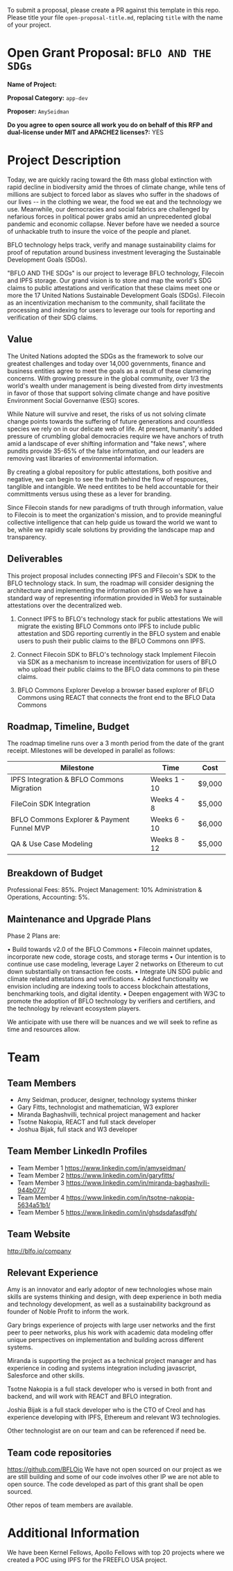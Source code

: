 To submit a proposal, please create a PR against this template in this repo. Please title your file `open-proposal-title.md`, replacing `title` with the name of your project.

# Open Grant Proposal: `BFLO AND THE SDGs`

**Name of Project:**

**Proposal Category:**  `app-dev`

**Proposer:** `AmySeidman`

**Do you agree to open source all work you do on behalf of this RFP and dual-license under MIT and APACHE2 licenses?:** YES

# Project Description
Today, we are quickly racing toward the 6th mass global extinction with rapid decline in biodiversity amid the throes of climate change, while tens of millions are subject to forced labor as slaves who suffer in the shadows of our lives -- in the clothing we wear, the food we eat and the technology we use. Meanwhile, our democracies and social fabrics are challenged by nefarious forces in political power grabs amid an unprecedented global pandemic and economic collapse. Never before have we needed a source of unhackable truth to insure the voice of the people and planet.

BFLO technology helps track, verify and manage sustainability claims for proof of reputation around business investment leveraging the Sustainable Development Goals (SDGs). 

"BFLO AND THE SDGs" is our project to leverage BFLO technology, Filecoin and IPFS storage. Our grand vision is to store and map the world's SDG claims to public attestations and verification that these claims meet one or more the 17 United Nations Sustainable Development Goals (SDGs). Filecoin as an incentivization mechanism to the community, shall facilitate the processing and indexing for users to leverage our tools for reporting and verification of their SDG claims.

## Value

The United Nations adopted the SDGs as the framework to solve our greatest challenges and today over 14,000 governments, finance and business entities agree to meet the goals as a result of these clamering concerns. With growing pressure in the global community, over 1/3 the world's wealth under management is being divested from dirty investments in favor of those that support solving climate change and have positive Environment Social Governanve (ESG) scores. 

While Nature will survive and reset, the risks of us not solving climate change points towards the suffering of future generations and countless species we rely on in our delicate web of life.  At present, humanity's added pressure of crumbling global democracies require we have anchors of truth amid a landscape of ever shifting information and "fake news", where pundits provide 35-65% of the false information, and our leaders are removing vast libraries of environmental information. 

By creating a global repository for public attestations, both positive and negative, we can begin to see the truth behind the flow of respources, tanglible and intangible. We need entitites to be held accountable for their committments versus using these as a lever for branding. 

Since Filecoin stands for new paradigms of truth through information, value to Filecoin is to meet the organization's mission, and to provide meaningful collective intelligence that can help guide us toward the world we want to be, while we rapidly scale solutions by providing the landscape map and transparency. 

## Deliverables

This project proposal includes connecting IPFS and Filecoin's SDK to the BFLO technology stack. In sum, the roadmap will consider designing the architecture and implementing the information on IPFS so we have a standard way of representing information provided in Web3 for sustainable attestations over the decentralized web.

1. Connect IPFS to BFLO's technology stack for public attestations
We will migrate the existing BFLO Commons onto IPFS to include public attestation and SDG reporting currently in the BFLO system and enable users to push their public claims to the BFLO Commons onn IPFS. 

2. Connect Filecoin SDK to BFLO's technology stack 
Implement Filecoin via SDK as a mechanism to increase incentivization for users of BFLO who upload their public claims to the BFLO data commons to pin these claims. 

3. BFLO Commons Explorer
Develop a browser based explorer of BFLO Commons using REACT that connects the front end to the BFLO Data Commons

## Roadmap, Timeline, Budget
The roadmap timeline runs over a 3 month period from the date of the grant receipt. Milestones will be developed in parallel as follows:

<table>
<thead>
<tr>
<th>Milestone</th>
<th>Time</th>
<th>Cost</th>
</tr>
</thead>
<tbody>
<tr>
<td>IPFS Integration & BFLO Commons Migration</td>
<td>Weeks 1 - 10</td>
<td>$9,000</td>
</tr>
<tr>
<td>FileCoin SDK Integration</td>
<td>Weeks 4 - 8</td>
<td>$5,000</td>
</tr>
<tr>
<td>BFLO Commons Explorer & Payment Funnel MVP</td>
<td>Weeks 6 - 10</td>
<td>$6,000</td>
</tr>
<tr>
<td>QA & Use Case Modeling</td>
<td>Weeks 8 - 12</td>
<td>$5,000</td>
</tr>
</tbody>
</table>

## Breakdown of Budget

Professional Fees: 85%.
Project Management: 10%
Administration & Operations, Accounting: 5%.

## Maintenance and Upgrade Plans

Phase 2 Plans are:

• Build towards v2.0 of the BFLO Commons
• Filecoin mainnet updates, incorporate new code, storage costs, and storage terms
• Our intention is to continue use case modeling, leverage Layer 2 networks on Ethereum to cut down substantially on transaction fee costs.
• Integrate UN SDG public and climate related attestations and verifications. 
• Added functionality we envision including are indexing tools to access blockchain attestations, benchmarking tools, and digital identity.
• Deepen engagement with W3C to promote the adoption of BFLO technology by verifiers and certifiers, and the technology by relevant ecosystem players.

We anticipate with use there will be nuances and we will seek to refine as time and resources allow.

# Team

## Team Members

- Amy Seidman, producer, designer, technology systems thinker
- Gary Fitts, technologist and mathematician, W3 explorer
- Miranda Baghashvilli, technical project management and hacker
- Tsotne Nakopia, REACT and full stack developer
- Joshua Bijak, full stack and W3 developer

## Team Member LinkedIn Profiles

- Team Member 1 https://www.linkedin.com/in/amyseidman/
- Team Member 2 https://www.linkedin.com/in/garyfitts/
- Team Member 3 https://www.linkedin.com/in/miranda-baghashvili-944b077/
- Team Member 4 https://www.linkedin.com/in/tsotne-nakopia-5634a51b1/
- Team Member 5 https://www.linkedin.com/in/ghsdsdafasdfgh/

## Team Website

http://blfo.io/company

## Relevant Experience

Amy is an innovator and early adoptor of new technologies whose main skills are systems thinking and design, with deep experience in both media and technology development, as well as a sustainability background as founder of Noble Profit to inform the work. 

Gary brings experience of projects with large user networks and the first peer to peer networks, plus his work with academic data modeling offer unique perspectives on implementation and building across different systems.

Miranda is supporting the project as a technical project manager and has experience in coding and systems integration including javascript, Salesforce and other skills.

Tsotne Nakopia is a full stack developer who is versed in both front and backend, and will work with REACT and BFLO integration.

Joshia Bijak is a full stack developer who is the CTO of Creol and has experience developing with IPFS, Ethereum and relevant W3 technologies.

Other technologist are on our team and can be referenced if need be.

## Team code repositories

https://github.com/BFLOio
We have not open sourced on our project as we are still building and some of our code involves other IP we are not able to open source. The code developed as part of this grant shall be open sourced.

Other repos of team members are available.


# Additional Information

We have been Kernel Fellows, Apollo Fellows with top 20 projects where we created a POC using IPFS for the FREEFLO USA project.
